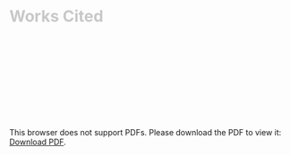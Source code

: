 <div class = "centered"><h1 style="color:#c8c8c8">Works Cited</h1></div>

<object data="https://github.com/BenjaminHellebust/BenjaminHellebust.github.io/files/8674185/Bibliography.pdf" type="application/pdf" width="100%" height="1000%">
    <embed src="https://github.com/BenjaminHellebust/BenjaminHellebust.github.io/files/8674185/Bibliography.pdf">
        <p>This browser does not support PDFs. Please download the PDF to view it: <a href="https://github.com/BenjaminHellebust/BenjaminHellebust.github.io/files/8674185/Bibliography.pdf">Download PDF</a>.</p>
    </embed>
</object>
